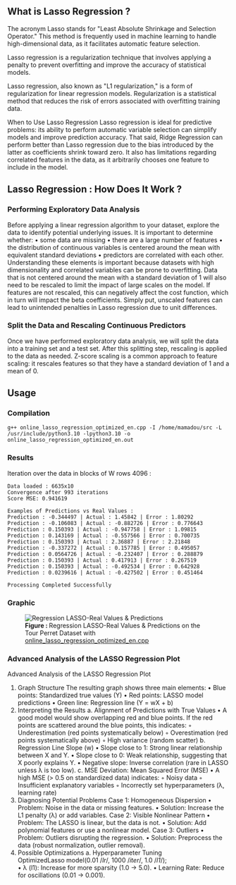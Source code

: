 ## What is Lasso Regression ?

The acronym Lasso stands for "Least Absolute Shrinkage and Selection Operator." This method is frequently used in machine learning to handle high-dimensional data, as it facilitates automatic feature selection.

Lasso regression is a regularization technique that involves applying a penalty to prevent overfitting and improve the accuracy of statistical models.

Lasso regression, also known as "L1 regularization," is a form of regularization for linear regression models. Regularization is a statistical method that reduces the risk of errors associated with overfitting training data.

When to Use Lasso Regression
Lasso regression is ideal for predictive problems: its ability to perform automatic variable selection can simplify models and improve prediction accuracy. 
That said, Ridge Regression can perform better than Lasso regression due to the bias introduced by the latter as coefficients shrink toward zero. It also has limitations regarding correlated features in the data, as it arbitrarily chooses one feature to include in the model.

## Lasso Regression : How Does It Work ?

### Performing Exploratory Data Analysis

Before applying a linear regression algorithm to your dataset, explore the data to identify potential underlying issues. It is important to determine whether:
• some data are missing
• there are a large number of features
• the distribution of continuous variables is centered around the mean with equivalent standard deviations
• predictors are correlated with each other.
Understanding these elements is important because datasets with high dimensionality and correlated variables can be prone to overfitting. 
Data that is not centered around the mean with a standard deviation of 1 will also need to be rescaled to limit the impact of large scales on the model. 
If features are not rescaled, this can negatively affect the cost function, which in turn will impact the beta coefficients. Simply put, unscaled features can lead to unintended penalties in Lasso regression due to unit differences.

### Split the Data and Rescaling Continuous Predictors

Once we have performed exploratory data analysis, we will split the data into a training set and a test set. After this splitting step, rescaling is applied to the data as needed. 
Z-score scaling is a common approach to feature scaling: it rescales features so that they have a standard deviation of 1 and a mean of 0.


## Usage
### Compilation

```
g++ online_lasso_regression_optimized_en.cpp -I /home/mamadou/src -L /usr/include/python3.10 -lpython3.10 -o online_lasso_regression_optimized_en.out
```
### Results

Iteration over the data in blocks of W rows 4096 :

```
Data loaded : 6635x10
Convergence after 993 iterations
Score MSE: 0.941619

Examples of Predictions vs Real Values :
Prediction : -0.344497 | Actual : 1.45842 | Error : 1.80292
Prediction : -0.106083 | Actual : -0.882726 | Error : 0.776643
Prediction : 0.150393 | Actual : -0.947758 | Error : 1.09815
Prediction : 0.143169 | Actual : -0.557566 | Error : 0.700735
Prediction : 0.150393 | Actual : 2.36887 | Error : 2.21848
Prediction : -0.337272 | Actual : 0.157785 | Error : 0.495057
Prediction : 0.0564726 | Actual : -0.232407 | Error : 0.288879
Prediction : 0.150393 | Actual : 0.417913 | Error : 0.267519
Prediction : 0.150393 | Actual : -0.492534 | Error : 0.642928
Prediction : 0.0239616 | Actual : -0.427502 | Error : 0.451464

Processing Completed Successfully

``` 

### Graphic

<figure>
  <img alt="Regression LASSO-Real Values & Predictions" align="center" src="https://github.com/madou-sow/OnlineML_ESP32/blob/main/ARDUINO/GHA-PCA/src/regression_lasso_optimized.png"  title="Regression LASSO-Real Values & Predictions"/>

  <figcaption><b>Figure : </b> Regression LASSO-Real Values & Predictions on the Tour Perret Dataset with  <a href="https://github.com/madou-sow/OnlineML_ESP32/blob/main/ARDUINO/GHA-PCA/src/online_lasso_regression_optimized_en.cpp">online_lasso_regression_optimized_en.cpp </a></figcaption>
</figure>

### Advanced Analysis of the LASSO Regression Plot
Advanced Analysis of the LASSO Regression Plot
1. Graph Structure
The resulting graph shows three main elements:
  • Blue points: Standardized true values ​​(Y)
  • Red points: LASSO model predictions
  • Green line: Regression line (Y = wX + b)
2. Interpreting the Results
  a. Alignment of Predictions with True Values
    • A good model would show overlapping red and blue points. If the red points are scattered around the blue points, this indicates:
      ◦ Underestimation (red points systematically below)
      ◦ Overestimation (red points systematically above)
      ◦ High variance (random scatter)
  b. Regression Line Slope (w)
    • Slope close to 1: Strong linear relationship between X and Y.
    • Slope close to 0: Weak relationship, suggesting that X poorly explains Y.
    • Negative slope: Inverse correlation (rare in LASSO unless λ is too low).
  c. MSE Deviation: Mean Squared Error (MSE)
    • A high MSE (> 0.5 on standardized data) indicates:
      ◦ Noisy data
      ◦ Insufficient explanatory variables
      ◦ Incorrectly set hyperparameters (λ, learning rate)
3. Diagnosing Potential Problems
  Case 1: Homogeneous Dispersion
    • Problem: Noise in the data or missing features.
    • Solution: Increase the L1 penalty (λ) or add variables. Case 2: Visible Nonlinear Pattern
    • Problem: The LASSO is linear, but the data is not.
    • Solution: Add polynomial features or use a nonlinear model.
  Case 3: Outliers
    • Problem: Outliers disrupting the regression.
    • Solution: Preprocess the data (robust normalization, outlier removal).
  4. Possible Optimizations
    a. Hyperparameter Tuning    
    OptimizedLasso model(0.01 /*lr*/, 1000 /*iter*/, 1.0 /*l1*/);      
      • λ (l1): Increase for more sparsity (1.0 → 5.0).
      • Learning Rate: Reduce for oscillations (0.01 → 0.001).
